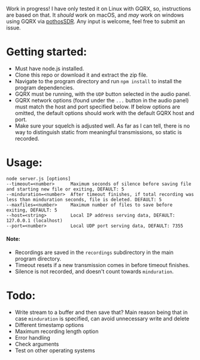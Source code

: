 Work in progress! I have only tested it on Linux with GQRX, so, instructions are based on that. It *should* work on macOS, and *may* work on windows using GQRX via [pothosSDR](https://github.com/pothosware/PothosSDR). Any input is welcome, feel free to submit an issue.

# Getting started:

- Must have node.js installed.
- Clone this repo or download it and extract the zip file.
- Navigate to the program directory and run `npm install` to install the program dependencies.
- GQRX must be running, with the `UDP` button selected in the audio panel.
- GQRX network options (found under the `...` button in the audio panel) must match the host and port specified below. If below options are omitted, the default options should work with the default GQRX host and port.
- Make sure your squelch is adjusted well. As far as I can tell, there is no way to distinguish static from meaningful transmissions, so static is recorded.

# Usage:

```
node server.js [options]
--timeout=<number>      Maximum seconds of silence before saving file and starting new file or exiting, DEFAULT: 5
--minduration=<number>  After timeout finishes, if total recording was less than minduration seconds, file is deleted. DEFAULT: 5
--maxfiles=<number>     Maximum number of files to save before exiting, DEFAULT: 5
--host=<string>         Local IP address serving data, DEFAULT: 127.0.0.1 (localhost)
--port=<number>         Local UDP port serving data, DEFAULT: 7355
```
#### Note:
- Recordings are saved in the `recordings` subdirectory in the main program directory.
- Timeout resets if a new transmission comes in before timeout finishes.
- Silence is not recorded, and doesn't count towards `minduration`.

# Todo:

- Write stream to a buffer and then save that? Main reason being that in case `minduration` is specified, can avoid unnecessary write and delete
- Different timestamp options
- Maximum recording length option
- Error handling
- Check arguments
- Test on other operating systems